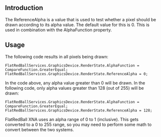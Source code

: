 ## Introduction

The ReferenceAlpha is a value that is used to test whether a pixel should be drawn according to its alpha value. The default value for this is 0. This is used in combination with the AlphaFunction property.

## Usage

The following code results in all pixels being drawn:

    FlatRedBallServices.GraphicsDevice.RenderState.AlphaFunction = CompareFunction.GreaterEqual;
    FlatRedBallServices.GraphicsDevice.RenderState.ReferenceAlpha = 0;

In the code above, any alpha value greater than 0 will be drawn. In the following code, only alpha values greater than 128 (out of 255) will be drawn:

    FlatRedBallServices.GraphicsDevice.RenderState.AlphaFunction = CompareFunction.GreaterEqual;
    FlatRedBallServices.GraphicsDevice.RenderState.ReferenceAlpha = 128;

FlatRedBall XNA uses an alpha range of 0 to 1 (inclusive). This gets converted to a 0 to 255 range, so you may need to perform some math to convert between the two systems.
